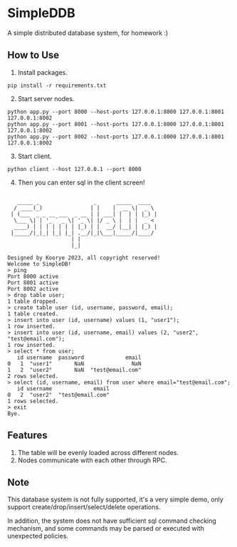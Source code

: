 # SimpleDDB
A simple distributed database system, for homework :)

## How to Use

1. Install packages.
```shell
pip install -r requirements.txt
```

2. Start server nodes.
```shell
python app.py --port 8000 --host-ports 127.0.0.1:8000 127.0.0.1:8001 127.0.0.1:8002
python app.py --port 8001 --host-ports 127.0.0.1:8000 127.0.0.1:8001 127.0.0.1:8002
python app.py --port 8002 --host-ports 127.0.0.1:8000 127.0.0.1:8001 127.0.0.1:8002
```

3. Start client.
```shell
python client --host 127.0.0.1 --port 8000
```

4. Then you can enter sql in the client screen!
```shell

   _____ _                 _      _____  ____
  / ____(_)               | |    |  __ \|  _ \
 | (___  _ _ __ ___  _ __ | | ___| |  | | |_) |
  \___ \| | '_ ` _ \| '_ \| |/ _ \ |  | |  _ <
  ____) | | | | | | | |_) | |  __/ |__| | |_) |
 |_____/|_|_| |_| |_| .__/|_|\___|_____/|____/
                    | |
                    |_|

Designed by Koorye 2023, all copyright reserved!
Welcome to SimpleDB!
> ping
Port 8000 active
Port 8001 active
Port 8002 active
> drop table user;
1 table dropped.
> create table user (id, username, password, email);
1 table created.
> insert into user (id, username) values (1, "user1");
1 row inserted.
> insert into user (id, username, email) values (2, "user2", "test@email.com");
1 row inserted.
> select * from user;
   id username  password             email
0   1  "user1"       NaN               NaN
1   2  "user2"       NaN  "test@email.com"
2 rows selected.
> select (id, username, email) from user where email="test@email.com";
   id username             email
0   2  "user2"  "test@email.com"
1 rows selected.
> exit
Bye.
```

## Features

1. The table will be evenly loaded across different nodes.
2. Nodes communicate with each other through RPC.

## Note

This database system is not fully supported, it's a very simple demo, only support create/drop/insert/select/delete operations.

In addition, the system does not have sufficient sql command checking mechanism, and some commands may be parsed or executed with unexpected policies.
